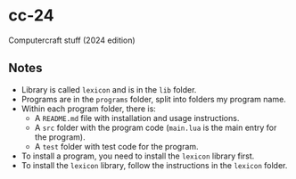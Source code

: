 # cc-24
Computercraft stuff (2024 edition)


## Notes

- Library is called `lexicon` and is in the `lib` folder.
- Programs are in the `programs` folder, split into folders my program name.
- Within each program folder, there is:
    - A `README.md` file with installation and usage instructions.
    - A `src` folder with the program code (`main.lua` is the main entry for the program).
    - A `test` folder with test code for the program.
- To install a program, you need to install the `lexicon` library first.
- To install the `lexicon` library, follow the instructions in the `lexicon` folder.
